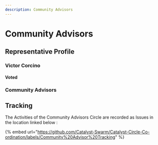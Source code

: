 ```yaml
---
description: Community Advisors
---
```


# Community Advisors

## Representative Profile

### Victor Corcino

#### Voted

### Community Advisors

## Tracking

The Activities of the Community Advisors Circle are recorded as Issues in the location linked below :

{% embed url="https://github.com/Catalyst-Swarm/Catalyst-Circle-Co-ordination/labels/Community%20Advisor%20Tracking" %}



